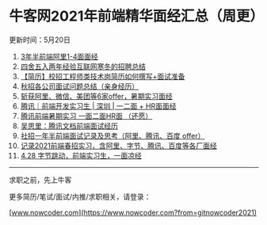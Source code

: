 # 牛客网2021年前端精华面经汇总（周更）
更新时间：5月20日
1. [3年半前端阿里1-4面面经](https://www.nowcoder.com/discuss/595419?from=gitnowcoder2021)
2. [四舍五入两年经验互联网寒冬的招聘总结](https://www.nowcoder.com/discuss/606420?from=gitnowcoder2021)
3. [【简历】校招工程师类技术岗简历如何撰写+面试准备](https://www.nowcoder.com/discuss/634906?from=gitnowcoder2021)
4. [秋招各公司面试问题总结（亲身经历）](https://www.nowcoder.com/discuss/636306?from=gitnowcoder2021)
5. [斩获阿里、微信、美团等6家offer，暑期实习面经](https://www.nowcoder.com/discuss/637450?from=gitnowcoder2021)
6. [腾讯｜前端开发实习生 | 深圳 | 一二面 + HR面面经](https://www.nowcoder.com/discuss/640300?from=gitnowcoder2021)
7. [腾讯前端暑期实习  一面二面HR面 （还愿）](https://www.nowcoder.com/discuss/648552?from=gitnowcoder2021)
8. [吴思里：腾讯文档前端面试经历](https://www.nowcoder.com/discuss/648956?from=gitnowcoder2021)
9. [社招一年半前端面试记录及思考（阿里、腾讯、百度 offer）](https://www.nowcoder.com/discuss/653298?from=gitnowcoder2021)
10. [记录2021前端春招实习，含阿里、字节、腾讯、百度等各厂面经](https://www.nowcoder.com/discuss/654190?from=gitnowcoder2021)
11. [4.28 字节跳动，前端实习生，一面凉经](https://www.nowcoder.com/discuss/657923?from=gitnowcoder2021)
---
求职之前，先上牛客

更多简历/笔试/面试/内推/求职相关，请登录：

[www.nowcoder.com](https://www.nowcoder.com?from=gitnowcoder2021)

